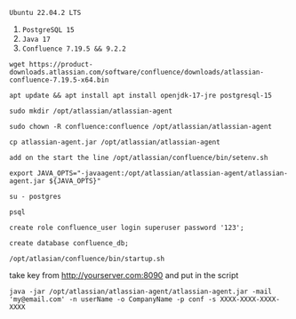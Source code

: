 ```Ubuntu 22.04.2 LTS```

1) ```PostgreSQL 15```
2) ```Java 17```
3) ```Confluence 7.19.5 && 9.2.2```

```wget https://product-downloads.atlassian.com/software/confluence/downloads/atlassian-confluence-7.19.5-x64.bin```

```apt update && apt install apt install openjdk-17-jre postgresql-15```

```sudo mkdir /opt/atlassian/atlassian-agent```

```sudo chown -R confluence:confluence /opt/atlassian/atlassian-agent```

```cp atlassian-agent.jar /opt/atlassian/atlassian-agent```

```add on the start the line /opt/atlassian/confluence/bin/setenv.sh```

```export JAVA_OPTS="-javaagent:/opt/atlassian/atlassian-agent/atlassian-agent.jar ${JAVA_OPTS}"```


```su - postgres```

```psql```

```create role confluence_user login superuser password '123';```

```create database confluence_db;```


```/opt/atlasian/confluence/bin/startup.sh```


take key from http://yourserver.com:8090 and put in the script



```java -jar /opt/atlassian/atlassian-agent/atlassian-agent.jar -mail 'my@email.com' -n userName -o CompanyName -p conf -s XXXX-XXXX-XXXX-XXXX```
